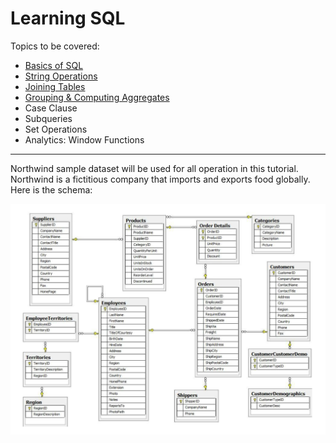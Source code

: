 # Learning SQL

Topics to be covered:

- [Basics of SQL](https://github.com/b-45/learning-sql/blob/master/Basics-of-Sql.ipynb)
- [String Operations](https://github.com/b-45/learning-sql/blob/master/String-Operations.ipynb)
- [Joining Tables](https://github.com/b-45/learning-sql/blob/master/Joining-Tables.ipynb)
- [Grouping & Computing Aggregates](https://github.com/b-45/learning-sql/blob/master/Grouping-Computing-Aggregates.ipynb)
- Case Clause
- Subqueries
- Set Operations
- Analytics: Window Functions

---

Northwind sample dataset will be used for all operation in this tutorial. Northwind is a fictitious company that imports and exports food globally. Here is the schema:

![alt text](northwind.png "Title")
